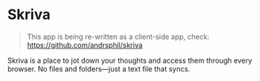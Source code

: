 # Skriva

> This app is being re-written as a client-side app, check: https://github.com/andrsphil/skriva

Skriva is a place to jot down your thoughts and access them through every browser. No files and folders—just a text file that syncs.

